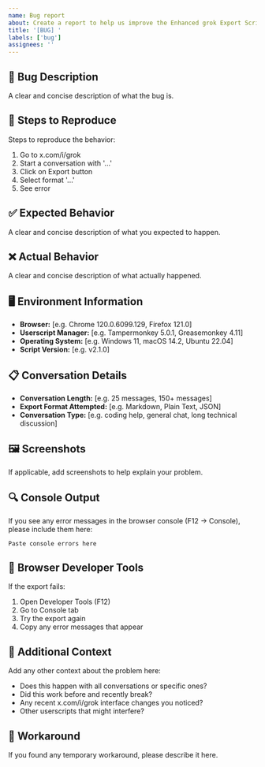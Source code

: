 ```yaml
---
name: Bug report
about: Create a report to help us improve the Enhanced grok Export Script
title: '[BUG] '
labels: ['bug']
assignees: ''
---
```


## 🐛 Bug Description
A clear and concise description of what the bug is.

## 🔄 Steps to Reproduce
Steps to reproduce the behavior:
1. Go to x.com/i/grok
2. Start a conversation with '...'
3. Click on Export button
4. Select format '...'
5. See error

## ✅ Expected Behavior
A clear and concise description of what you expected to happen.

## ❌ Actual Behavior
A clear and concise description of what actually happened.

## 🖥️ Environment Information
- **Browser:** [e.g. Chrome 120.0.6099.129, Firefox 121.0]
- **Userscript Manager:** [e.g. Tampermonkey 5.0.1, Greasemonkey 4.11]
- **Operating System:** [e.g. Windows 11, macOS 14.2, Ubuntu 22.04]
- **Script Version:** [e.g. v2.1.0]

## 📋 Conversation Details
- **Conversation Length:** [e.g. 25 messages, 150+ messages]
- **Export Format Attempted:** [e.g. Markdown, Plain Text, JSON]
- **Conversation Type:** [e.g. coding help, general chat, long technical discussion]

## 🖼️ Screenshots
If applicable, add screenshots to help explain your problem.

## 🔍 Console Output
If you see any error messages in the browser console (F12 → Console), please include them here:

```
Paste console errors here
```

## 🔧 Browser Developer Tools
If the export fails:
1. Open Developer Tools (F12)
2. Go to Console tab
3. Try the export again
4. Copy any error messages that appear

## 📱 Additional Context
Add any other context about the problem here:
- Does this happen with all conversations or specific ones?
- Did this work before and recently break?
- Any recent x.com/i/grok interface changes you noticed?
- Other userscripts that might interfere?

## 🎯 Workaround
If you found any temporary workaround, please describe it here.
